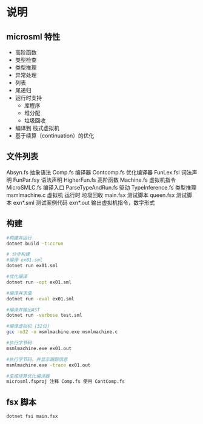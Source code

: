 # 说明

## microsml 特性

- 高阶函数
- 类型检查
- 类型推理
- 异常处理
- 列表
- 尾递归
- 运行时支持
  - 库程序
  - 堆分配
  - 垃圾回收
- 编译到 栈式虚拟机
- 基于续算（continuation）的优化

## 文件列表

Absyn.fs  抽象语法
Comp.fs  编译器
Contcomp.fs 优化编译器
FunLex.fsl  词法声明
FunPar.fsy  语法声明
HigherFun.fs 高阶函数
Machine.fs  虚拟机指令
MicroSMLC.fs 编译入口
ParseTypeAndRun.fs 驱动
TypeInference.fs 类型推理
msmlmachine.c 虚拟机 运行时  垃圾回收
main.fsx 测试脚本
queen.fsx 测试脚本
exn*.sml 测试案例代码
exn*.out 输出虚拟机指令，数字形式

## 构建

```sh
#构建并运行
dotnet build -t:ccrun

# 分步构建
#编译 ex01.sml
dotnet run ex01.sml

#优化编译
dotnet run -opt ex01.sml

#编译并求值
dotnet run -eval ex01.sml

#编译并输出AST
dotnet run -verbose test.sml

#编译虚拟机 (32位)
gcc -m32 -o msmlmachine.exe msmlmachine.c

#执行字节码
msmlmachine.exe ex01.out

#执行字节码，并显示跟踪信息
msmlmachine.exe -trace ex01.out 

#生成续算优化编译器
microsml.fsproj 注释 Comp.fs 使用 ContComp.fs 
```

## fsx 脚本

```sh
dotnet fsi main.fsx
```
